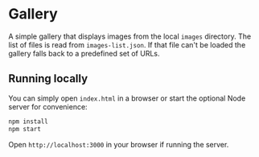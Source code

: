 # Gallery

A simple gallery that displays images from the local `images` directory. The
list of files is read from `images-list.json`. If that file can't be loaded the
gallery falls back to a predefined set of URLs.

## Running locally

You can simply open `index.html` in a browser or start the optional Node
server for convenience:

```bash
npm install
npm start
```

Open `http://localhost:3000` in your browser if running the server.
